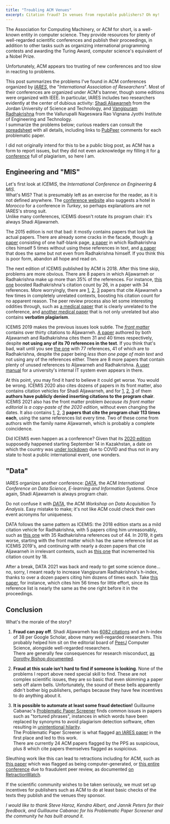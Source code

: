 ```yaml
---
title: "Troubling ACM Venues"
excerpt: Citation fraud? In venues from reputable publishers? Oh my!
---
```


The Association for Computing Machinery, or ACM for short, is a well-known entity in computer science.
They provide resources for plenty of well-regarded scientific conferences and publish their proceedings,
in addition to other tasks such as organizing international programming contests and awarding the Turing Award, computer science's equivalent of a Nobel Prize.

Unfortunately, ACM appears too trusting of new conferences and too slow in reacting to problems. 

This post summarizes the problems I've found in ACM conferences organized by _[IARES](https://iares.net/)_,
the "_International Association of Researchers_". Most of their conferences are organized under ACM's banner, though some editions were organized with IEEE.
In particular, IARES includes two researchers evidently at the center of dubious activity: [Shadi Aljawarneh](https://dl.acm.org/profile/81456637051) from the Jordan University of Science and Technology,
and [Vangipuram Radhakrishna](https://dl.acm.org/profile/87658784457) from the Vallurupalli Nageswara Rao Vignana Jyothi Institute of Engineering and Technology.  
I summarize the problems below; curious readers can consult the [spreadsheet](https://docs.google.com/spreadsheets/d/1zui-mmVs_7NbDS-yTe1dtorQCAZ7YNjPaOoZ25q7BwE/edit?usp=sharing) with all details,
including links to [PubPeer](https://pubpeer.com/) comments for each problematic paper.

I did not originally intend for this to be a public blog post, as ACM has a form to report issues, but they did not even acknowledge my filling it for
[a conference](https://pubpeer.com/publications/30E8D340A91FA7A4AAEDF0AF4EF3B2) full of plagiarism, so here I am.


## Engineering and "MIS"

Let's first look at _ICEMIS_, the _International Conference on Engineering & MIS_.  
What's MIS? That is presumably left as an exercise for the reader, as it is not defined anywhere.
The [conference website](https://iares.net/Conference/ICEMIS2015) also suggests a hotel in _Morocco_ for a conference in _Turkey_, so perhaps explanations are not IARES's strong suit.  
Unlike many conferences, ICEMIS doesn't rotate its program chair: it's always Shadi Aljawarneh.

The 2015 edition is not that bad: it mostly contains papers that look like actual papers. There are already some cracks in the facade, though:
[a paper](https://doi.org/10.1145/2832987.2832992) consisting of one half-blank page, [a paper](https://doi.org/10.1145/2832987.2833042) in which Radhakrishna
cites himself 5 times without using these references in text, and [a paper](https://doi.org/10.1145/2832987.2833080) that does the same but not even from Radhakrishna himself.
If you think this is poor form, abandon all hope and read on.

The next edition of ICEMIS published by ACM is 2018. After this time skip, problems are more obvious.
There are 8 papers in which Aljawarneh or Radhakrishna make up more than 35% of the references.
For instance, [this one](https://doi.org/10.1145/3234698.3234735) boosted Radhakrishna's citation count by 26, in a paper with 34 references.
More worryingly, there are [1](https://pubpeer.com/publications/D159E7838FA657F776D4609A1F9C49), [2](https://pubpeer.com/publications/5127A4AFAA33F1406C669F6111611D),
[3](https://pubpeer.com/publications/D8983D3AD889E64A5E33933AF650F6) papers that cite Aljawarneh a few times in completely unrelated contexts, boosting his citation count for no apparent reason.
The peer review process also let some interesting oddities through, such as [a medical paper](https://doi.org/10.1145/3234698.3234750) that is clearly unrelated to the conference,
and [another medical paper](https://pubpeer.com/publications/CC3A9B757DDEA2F20922CC2CA78FB2) that is not only unrelated but also contains **verbatim plagiarism**.

ICEMIS 2019 makes the previous issues look subtle. The _[front matter](https://dl.acm.org/action/showFmPdf?doi=10.1145%2F3330431)_ contains over thirty citations to Aljawarneh.
[A paper](https://doi.org/10.1145/3330431.3330458) authored by both Aljawarneh and Radhakrishna cites them 31 and 40 times respectively, despite **not using any of its 70 references in the text**.
If you think that's bad, wait until you see [the one](https://doi.org/10.1145/3330431.3330460) with 77 references, 41 of which are to Radhakrishna, despite the paper being _less than one page of main text_ 
and not using any of the references either. There are 8 more papers that contain plenty of unused references to Aljawarneh and Radhakrishna.
[A user manual](https://pubpeer.com/publications/150E1C56DA17AD1E79059FCD903510) for a university's internal IT system even appears in there.

At this point, you may find it hard to believe it could get worse. You would be wrong. ICEMIS 2020 also cites dozens of papers in its front matter,
also contains citation vehicles for Shadi Aljawarneh, and for [1](http://web.archive.org/web/20230106223716/https://pubpeer.com/publications/8DC24BCCDA68EC1954E1FCA74FDB8E),
[2](http://web.archive.org/web/20230107131732/https://pubpeer.com/publications/3926A3A1554408CD7727379CFCD189), [3](http://web.archive.org/web/20230107134346/https://pubpeer.com/publications/A3D87B6A21E5BB27E5A32A85F6F1E0)
of them **authors have publicly denied inserting citations to the program chair**. ICEMIS 2021 also has the front matter problem _because its front matter editorial is a copy-paste of the 2020 edition_,
without even changing the dates. It also contains [1](https://pubpeer.com/publications/D0ACAAD32F23D42D1196B45A260406), [2](https://pubpeer.com/publications/DBBD091C274653EBF04FC75E8B4B0F),
[3](https://pubpeer.com/publications/0C7C1F371CB05161EEACC303692521) **papers that cite the program chair 113 times each**, using the same references list every time.
Two of these come from authors with the family name Aljawarneh, which is probably a complete coincidence.

Did ICEMIS even happen as a conference? Given that its [2020 edition](https://iares.net/Conference/ICEMIS20) supposedly happened starting September 14 in Kazakhstan,
a date on which the country was [under lockdown](https://kz.kursiv.media/2020-09-14/v-kazakhstane-oslabili-karantin/amp/) due to COVID and thus not in any state to host a public international event, one wonders.


## "Data"

IARES organizes another conference: _[DATA](https://dl.acm.org/doi/proceedings/10.1145/3279996)_, the ACM _International Conference on Data Science, E-learning and Information Systems_.
Once again, Shadi Aljawarneh is always program chair.

Do not confuse it with _[DATA](https://dl.acm.org/doi/proceedings/10.1145/3277868)_, the ACM _Workshop on Data Acquisition To Analysis_. Easy mistake to make; it's not like ACM could check their own event acronyms for uniqueness.

DATA follows the same pattern as ICEMIS: the 2018 edition starts as a mild citation vehicle for Radhakrishna, with 5 papers citing him unreasonably,
such as [this one](https://doi.org/10.1145/3279996.3280026) with 35 Radhakrishna references out of 44. In 2019, it gets worse, starting with the front matter which has the same reference list as ICEMIS 2019's,
and continuing with nearly a dozen papers that cite Aljawarneh in irrelevant contexts, such as [this one](https://pubpeer.com/publications/F10B0D57AEF6194643C923814547C0) that incremented his citation count by 18.

After a break, DATA 2021 was back and ready to get some science done… no, sorry, I meant ready to increase Vangipuram Radhakrishna's h-index, thanks to over a dozen papers citing him dozens of times each.
Take [this paper](https://pubpeer.com/publications/596E5E620475D4328A45B6F9E57508), for instance, which cites him 56 times for little effort, since its reference list is nearly the same as the one right before it in the proceedings.


## Conclusion

What's the morale of the story?

1. **Fraud can pay off**.
Shadi Aljawarneh has [6082 citations](https://scholar.google.com/citations?user=xm2Hp7YAAAAJ) and an h-index of 38 per Google Scholar,
above many well-regarded researchers. This probably helped him sit on the editorial board of [PeerJ](https://peerj.com/SJawarneh/) Computer Science, alongside well-regarded researchers.  
There are generally few consequences for research misconduct, [as Dorothy Bishop documented](http://deevybee.blogspot.com/2022/12/when-there-are-no-consequences-for.html).

2. **Fraud at this scale isn't hard to find if someone is looking**.
None of the problems I report above need special skill to find. These are not complex scientific issues, they are so basic that even skimming a paper sets off alarm bells.
Unfortunately, the sound of these bells apparently didn't bother big publishers, perhaps because they have few incentives to do anything about it.

3. **It is possible to automate at least some fraud detection!** Guillaume Cabanac's [Problematic Paper Screener](https://www.irit.fr/~Guillaume.Cabanac/problematic-paper-screener)
finds common issues in papers such as "tortured phrases", instances in which words have been replaced by synonyms to avoid plagiarism detection software,
often resulting in [unintentional hilarity](https://pubpeer.com/publications/059D502827972226591FC5F5421221).  
The Problematic Paper Screener is what flagged [an IARES paper](https://pubpeer.com/publications/55F9A59E75F052DB76CD5D58C0D786) in the first place and led to this work.  
There are currently 24 ACM papers flagged by the PPS as suspicious, plus 8 which cite papers themselves flagged as suspicious.

Sleuthing work like this can lead to retractions including for ACM, such as [this paper](https://doi.org/10.1145/3292425.3293461) which was flagged as being computer-generated,
or [this entire conference](https://dl.acm.org/doi/proceedings/10.1145/3292425) due to fraudulent peer review,
as documented [on RetractionWatch](https://retractionwatch.com/2022/04/20/more-than-300-at-once-publisher-retracts-entire-conference-proceedings/).

If the scientific community wishes to be taken seriously, we must set up incentives for publishers such as ACM to do at least basic checks of the texts they publish and the venues they sponsor.



_I would like to thank Steve Haroz, Kendra Albert, and Jannik Peters for their feedback, and Guillaume Cabanac for his Problematic Paper Screener and the community he has built around it._
